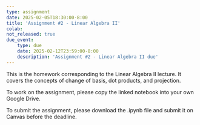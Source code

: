 ```yaml
---
type: assignment
date: 2025-02-05T18:30:00-8:00
title: 'Assignment #2 - Linear Algebra II'
colab: 
not_released: true
due_event: 
    type: due
    date: 2025-02-12T23:59:00-8:00
    description: 'Assignment #2 - Linear Algebra II due'
---
```

This is the homework corresponding to the Linear Algebra II lecture. It covers the concepts of change of basis, dot products, and projection.

To work on the assignment, please copy the linked notebook into your own Google Drive. 

To submit the assignment, please download the .ipynb file and submit it on Canvas before the deadline.
